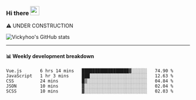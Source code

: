 ### Hi there <a href="https://www.gautamkrishnar.com/"><img src="https://media.giphy.com/media/hvRJCLFzcasrR4ia7z/giphy.gif" width="25px"></a>
⚠️ UNDER CONSTRUCTION

![Vickyhoo's GitHub stats](https://github-readme-stats.vercel.app/api?username=vickyhoo&theme=react&show_icons=true)

---

#### :bar_chart: Weekly development breakdown

<!--START_SECTION:waka-->
```text
Vue.js       6 hrs 14 mins   ██████████████████▓░░░░░░   74.90 % 
JavaScript   1 hr 3 mins     ███░░░░░░░░░░░░░░░░░░░░░░   12.63 % 
CSS          24 mins         █▒░░░░░░░░░░░░░░░░░░░░░░░   04.84 % 
JSON         10 mins         ▓░░░░░░░░░░░░░░░░░░░░░░░░   02.04 % 
SCSS         10 mins         ▓░░░░░░░░░░░░░░░░░░░░░░░░   02.03 % 
```
<!--END_SECTION:waka-->


<!--
**vickyhoo/vickyhoo** is a ✨ _special_ ✨ repository because its `README.md` (this file) appears on your GitHub profile.

Here are some ideas to get you started:

- 🔭 I’m currently working on ...
- 🌱 I’m currently learning ...
- 👯 I’m looking to collaborate on ...
- 🤔 I’m looking for help with ...
- 💬 Ask me about ...
- 📫 How to reach me: ...
- 😄 Pronouns: ...
- ⚡ Fun fact: ...
-->
